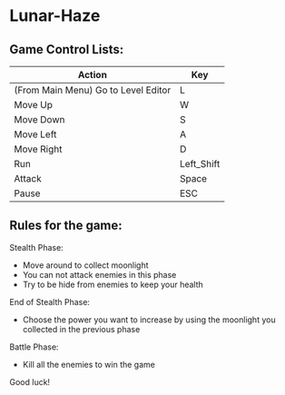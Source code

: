 # Lunar-Haze
## Game Control Lists:
| Action | Key |
| ------ | ---- | 
| (From Main Menu) Go to Level Editor  |       L |
| Move Up      |              W |
| Move Down           |       S |
| Move Left          |        A |
| Move Right        |         D |
| Run              |          Left_Shift |
| Attack          |           Space |
| Pause          |            ESC |

## Rules for the game:

Stealth Phase:
- Move around to collect moonlight
- You can not attack enemies in this phase
- Try to be hide from enemies to keep your health

End of Stealth Phase:
- Choose the power you want to increase by using the moonlight you collected in the previous phase

Battle Phase:
- Kill all the enemies to win the game

Good luck!



